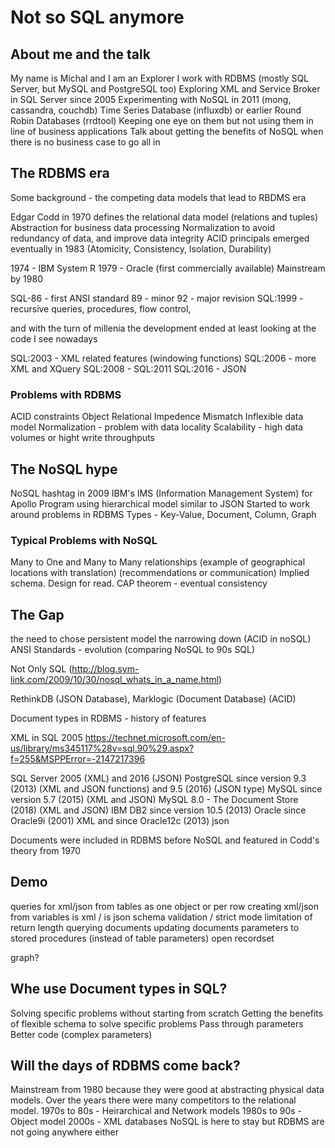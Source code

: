 # Not so SQL anymore

## About me and the talk

My name is Michal and I am an Explorer 
I work with RDBMS (mostly SQL Server, but MySQL and PostgreSQL too)
Exploring XML and Service Broker in SQL Server since 2005 
Experimenting with NoSQL in 2011 (mong, cassandra, couchdb)
Time Series Database (influxdb) or earlier Round Robin Databases (rrdtool)
Keeping one eye on them but not using them in line of business applications
Talk about getting the benefits of NoSQL when there is no business case to go all in

## The RDBMS era 

Some background - the competing data models that lead to RBDMS era

Edgar Codd in 1970 defines the relational data model (relations and tuples)
Abstraction for business data processing
Normalization to avoid redundancy of data, and improve data integrity
ACID principals emerged eventually in 1983
(Atomicity, Consistency, Isolation, Durability)

1974 - IBM System R
1979 - Oracle (first commercially available)
Mainstream by 1980

SQL-86 - first ANSI standard
89 - minor
92 - major revision
SQL:1999 - recursive queries, procedures, flow control,

and with the turn of millenia the development ended 
at least looking at the code I see nowadays

SQL:2003 - XML related features (windowing functions)
SQL:2006 - more XML and XQuery
SQL:2008 - 
SQL:2011
SQL:2016 - JSON

### Problems with RDBMS

ACID constraints 
Object Relational Impedence Mismatch
Inflexible data model
Normalization - problem with data locality
Scalability - high data volumes or hight write throughputs 

## The NoSQL hype

NoSQL hashtag in 2009
IBM's IMS (Information Management System) for Apollo Program using hierarchical model similar to JSON
Started to work around problems in RDBMS
Types - Key-Value, Document, Column, Graph

### Typical Problems with NoSQL

Many to One and Many to Many relationships
(example of geographical locations with translation)
(recommendations or communication)
Implied schema. Design for read.
CAP theorem - eventual consistency

## The Gap

the need to chose persistent model
the narrowing down (ACID in noSQL)
ANSI Standards - evolution (comparing NoSQL to 90s SQL)

Not Only SQL (http://blog.sym-link.com/2009/10/30/nosql_whats_in_a_name.html)

RethinkDB (JSON Database), Marklogic (Document Database) (ACID)

Document types in RDBMS - history of features

XML in SQL 2005
https://technet.microsoft.com/en-us/library/ms345117%28v=sql.90%29.aspx?f=255&MSPPError=-2147217396

SQL Server 2005 (XML) and 2016 (JSON)
PostgreSQL since version 9.3 (2013) (XML and JSON functions) and 9.5 (2016) (JSON type)
MySQL since version 5.7 (2015) (XML and JSON)
MySQL 8.0 - The Document Store (2018) (XML and JSON)
IBM DB2 since version 10.5 (2013)
Oracle since Oracle9i (2001) XML and since Oracle12c (2013) json

Documents were included in RDBMS before NoSQL and featured in Codd's theory from 1970

## Demo 

queries for xml/json from tables as one object or per row
creating xml/json from variables 
is xml / is json 
schema validation / strict mode 
limitation of return length 
querying documents
updating documents
parameters to stored procedures (instead of table parameters)
open recordset 

graph? 

## Whe use Document types in SQL? 

Solving specific problems without starting from scratch 
Getting the benefits of flexible schema to solve specific problems
Pass through parameters
Better code (complex parameters)

## Will the days of RDBMS come back? 

Mainstream from 1980 because they were good at abstracting physical data models. 
Over the years there were many competitors to the relational model. 
    1970s to 80s - Heirarchical and Network models
    1980s to 90s - Object model
    2000s - XML databases
NoSQL is here to stay but RDBMS are not going anywhere either
